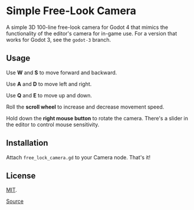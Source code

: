 # Simple Free-Look Camera
A simple 3D 100-line free-look camera for Godot 4 that mimics the functionality of the editor's camera for in-game use. For a version that works for Godot 3, see the `godot-3` branch.
## Usage
Use **W** and **S** to move forward and backward.

Use **A** and **D** to move left and right.

Use **Q** and **E** to move up and down.

Roll the **scroll wheel** to increase and decrease movement speed.

Hold down the **right mouse button** to rotate the camera.
There's a slider in the editor to control mouse sensitivity.

## Installation
Attach `free_lock_camera.gd` to your Camera node. That's it!

## License
[MIT](https://opensource.org/licenses/MIT).

[Source](https://github.com/adamviola/simple-free-look-camera)

